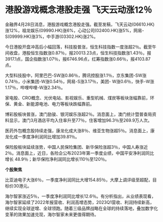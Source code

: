 # 港股游戏概念港股走强 飞天云动涨12％

金融界4月28日消息，港股游戏概念港股走强。截至发稿，飞天云动(06610.HK)涨12%，祖龙娱乐(09990.HK)涨6%，心动公司(02400.HK)涨5%，网易-S(09999.HK)涨3%，中手游(03302.HK)涨2%。

今日港股开盘冲高后小幅回落，科技股普涨，恒生科技指数一度涨超2％。截至午间收盘，港股恒生指数涨0.87％，报20013.23点，恒生科技指数涨1.43％，报3917.1点，国企指数涨1.07％，报6746.96点，红筹指数涨0.66％，报4103.87点。

大型科技股中，阿里巴巴-SW涨0.86％，腾讯控股涨1.1％，京东集团-SW涨0.74％，小米集团-W涨0.54％，网易-S涨3.17％，美团-
W涨0.6％，快手-W涨1.17％，哔哩哔哩-W涨2.34％。

家电股、CRO概念、光伏电站、影视娱乐、重型机械、煤炭等板块涨幅靠前，环保、黄金、新能源电池、电力等板块跌幅靠前。

博彩股板块普涨，澳门励骏、银河娱乐涨超2％。消息面上，澳门统计暨普查局资料显示，澳门3月酒店平均入住率升至77％，住客增加96.3％至269.9万人次。

医药外包概念股持续走强，康龙化成大涨8％、维亚生物涨超5％。消息面上，康龙化成一季度净利润同比增加39.81％。

保险股板块延续涨势，中国人民保险集团、新华保险涨超3％，中国人寿涨近2％。消息面上，近日，各险企公布2023年第一季度业绩，中国平安净利润同比增长
48.9％；新华保险净利润同比增长110％至120％。

**个股聚焦**

比亚迪电子大涨6％，一季度净利润同比大增154.85％，大摩上调评级至超配，目标价30港元。

海尔智家涨近5％，一季度净利润同比增长12.6％。有分析指出，从业绩表现看，海尔智家延续了2022年报营收、利润高增态势，2023Q1营收、利润持续新高，继续实现全球逆增、全球领跑。随着三级品牌战略在全球的持续落地，叠加数字化变革的效果加速兑现，海尔智家未来更值得期待。

